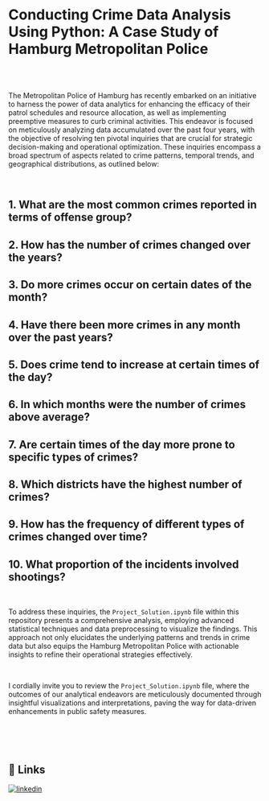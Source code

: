 # Conducting Crime Data Analysis Using Python: A Case Study of Hamburg Metropolitan Police

<br/>
<br/>

The Metropolitan Police of Hamburg has recently embarked on an initiative to harness the power of data analytics for enhancing the efficacy of their patrol schedules and resource allocation, as well as implementing preemptive measures to curb criminal activities. This endeavor is focused on meticulously analyzing data accumulated over the past four years, with the objective of resolving ten pivotal inquiries that are crucial for strategic decision-making and operational optimization. These inquiries encompass a broad spectrum of aspects related to crime patterns, temporal trends, and geographical distributions, as outlined below:

<br/>

## 1. What are the most common crimes reported in terms of offense group?
## 2. How has the number of crimes changed over the years?
## 3. Do more crimes occur on certain dates of the month?
## 4. Have there been more crimes in any month over the past years?
## 5. Does crime tend to increase at certain times of the day?
## 6. In which months were the number of crimes above average?
## 7. Are certain times of the day more prone to specific types of crimes?
## 8. Which districts have the highest number of crimes?
## 9. How has the frequency of different types of crimes changed over time?
## 10. What proportion of the incidents involved shootings?

<br/>

To address these inquiries, the `Project_Solution.ipynb` file within this repository presents a comprehensive analysis, employing advanced statistical techniques and data preprocessing to visualize the findings. This approach not only elucidates the underlying patterns and trends in crime data but also equips the Hamburg Metropolitan Police with actionable insights to refine their operational strategies effectively.

<br/>

I cordially invite you to review the `Project_Solution.ipynb` file, where the outcomes of our analytical endeavors are meticulously documented through insightful visualizations and interpretations, paving the way for data-driven enhancements in public safety measures.

<br/>

<br/>

<br/>

## 🔗 Links
[![linkedin](https://img.shields.io/badge/linkedin-0A66C2?style=for-the-badge&logo=linkedin&logoColor=white)](https://www.linkedin.com/in/dipu1591/)
